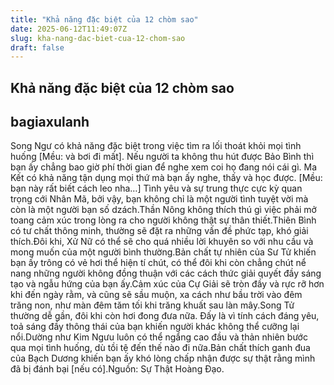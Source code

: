 ```yaml
---
title: "Khả năng đặc biệt của 12 chòm sao"
date: 2025-06-12T11:49:07Z
slug: kha-nang-dac-biet-cua-12-chom-sao
draft: false
---
```


## Khả năng đặc biệt của 12 chòm sao

## bagiaxulanh

Song Ngư có khả năng đặc biệt trong việc tìm ra lối thoát khỏi mọi tình huống [Mều: và bơi đi mất]. 
Nếu người ta không thu hút được Bảo Bình thì bạn ấy chẳng bao giờ phí thời gian để nghe xem coi họ đang nói cái gì. 
Ma Kết có khả năng tận dụng mọi thứ mà bạn ấy nghe, thấy và học được. [Mều: bạn này rất biết cách leo nha…] 
Tình yêu và sự trung thực cực kỳ quan trọng cới Nhân Mã, bởi vậy, bạn không chỉ là một người tình tuyệt vời mà còn là một người bạn số dzách.Thần Nông không thích thú gì việc phải mở toang cảm xúc trong lòng ra cho người không thật sự thân thiết.Thiên Bình có tư chất thông minh, thường sẽ đặt ra những vấn đề phức tạp, khó giải thích.Đôi khi, Xử Nữ có thể sẽ cho quá nhiều lời khuyên so với nhu cầu và mong muốn của một người bình thường.Bản chất tự nhiên của Sư Tử khiến bạn ấy trông có vẻ hơi thể hiện tí chút, có thể đôi khi còn chẳng chút nể nang những người không đồng thuận với các cách thức giải quyết đầy sáng tạo và ngẫu hứng của bạn ấy.Cảm xúc của Cự Giải sẽ tròn đầy và rực rỡ hơn khi đến ngày rằm, và cũng sẽ sầu muộn, xa cách như bầu trời vào đêm trăng non, như màn đêm tăm tối khi trăng khuất sau làn mây.Song Tử thường dễ gần, đôi khi còn hơi đong đưa nữa. Đấy là vì tính cách đáng yêu, toả sáng đầy thông thái của bạn khiến người khác không thể cưỡng lại nổi.Dường như Kim Ngưu luôn có thể ngẩng cao đầu và thản nhiên bước qua mọi tình huống, dù tồi tệ đến thế nào đi nữa.Bản chất thích ganh đua của Bạch Dương khiến bạn ấy khó lòng chấp nhận được sự thật rằng mình đã bị đánh bại [nếu có].Nguồn: Sự Thật Hoàng Đạo.